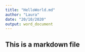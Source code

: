 ```yaml
---
title: "HelloWorld.md"
author: "Laura"
date: "20/10/2020"
output: word_document
---
```

## This is a markdown file